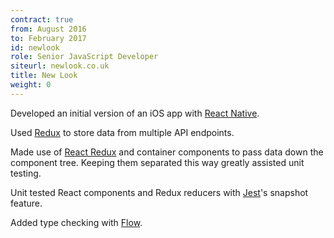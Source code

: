 ```yaml
---
contract: true
from: August 2016
to: February 2017
id: newlook
role: Senior JavaScript Developer
siteurl: newlook.co.uk
title: New Look
weight: 0
---
```


Developed an initial version of an iOS app with [React
Native](http://facebook.github.io/react-native/).

Used [Redux](http://redux.js.org/) to store data from multiple
API endpoints.

Made use of [React Redux](https://github.com/reactjs/react-redux) and container
components to pass data down the component tree. Keeping them separated this
way greatly assisted unit testing.

Unit tested React components and Redux reducers with
[Jest](https://facebook.github.io/jest/)'s snapshot feature.

Added type checking with [Flow](https://flowtype.org/).
